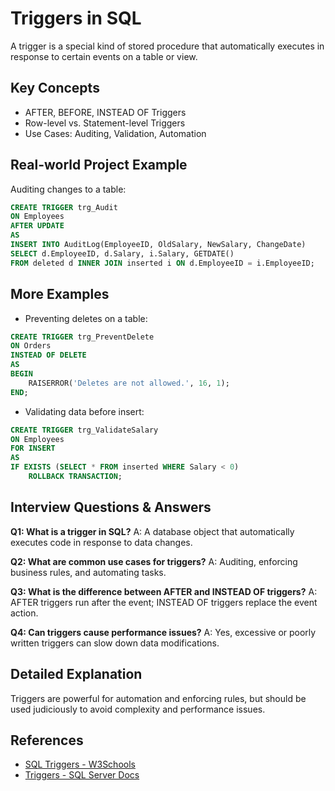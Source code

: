 # Triggers in SQL

A trigger is a special kind of stored procedure that automatically executes in response to certain events on a table or view.

## Key Concepts
- AFTER, BEFORE, INSTEAD OF Triggers
- Row-level vs. Statement-level Triggers
- Use Cases: Auditing, Validation, Automation

## Real-world Project Example
Auditing changes to a table:
```sql
CREATE TRIGGER trg_Audit
ON Employees
AFTER UPDATE
AS
INSERT INTO AuditLog(EmployeeID, OldSalary, NewSalary, ChangeDate)
SELECT d.EmployeeID, d.Salary, i.Salary, GETDATE()
FROM deleted d INNER JOIN inserted i ON d.EmployeeID = i.EmployeeID;
```

## More Examples
- Preventing deletes on a table:
```sql
CREATE TRIGGER trg_PreventDelete
ON Orders
INSTEAD OF DELETE
AS
BEGIN
    RAISERROR('Deletes are not allowed.', 16, 1);
END;
```
- Validating data before insert:
```sql
CREATE TRIGGER trg_ValidateSalary
ON Employees
FOR INSERT
AS
IF EXISTS (SELECT * FROM inserted WHERE Salary < 0)
    ROLLBACK TRANSACTION;
```

## Interview Questions & Answers
**Q1: What is a trigger in SQL?**
A: A database object that automatically executes code in response to data changes.

**Q2: What are common use cases for triggers?**
A: Auditing, enforcing business rules, and automating tasks.

**Q3: What is the difference between AFTER and INSTEAD OF triggers?**
A: AFTER triggers run after the event; INSTEAD OF triggers replace the event action.

**Q4: Can triggers cause performance issues?**
A: Yes, excessive or poorly written triggers can slow down data modifications.

## Detailed Explanation
Triggers are powerful for automation and enforcing rules, but should be used judiciously to avoid complexity and performance issues.

## References
- [SQL Triggers - W3Schools](https://www.w3schools.com/sql/sql_triggers.asp)
- [Triggers - SQL Server Docs](https://learn.microsoft.com/en-us/sql/relational-databases/triggers/dml-triggers)
